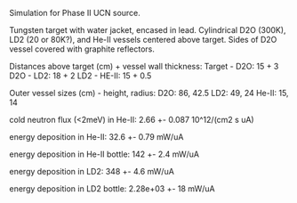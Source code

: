 Simulation for Phase II UCN source.

Tungsten target with water jacket, encased in lead.
Cylindrical D2O (300K), LD2 (20 or 80K?), and He-II vessels centered above target.
Sides of D2O vessel covered with graphite reflectors.

Distances above target (cm) + vessel wall thickness:
Target - D2O: 15 + 3
D2O - LD2: 18 + 2
LD2 - HE-II: 15 + 0.5

Outer vessel sizes (cm) - height, radius:
D2O: 86, 42.5
LD2: 49, 24
He-II: 15, 14

cold neutron flux (<2meV) in He-II:
2.66 +- 0.087 10^12/(cm2 s uA)

energy deposition in He-II:
32.6 +- 0.79 mW/uA

energy deposition in He-II bottle:
142 +- 2.4 mW/uA

energy deposition in LD2:
348 +- 4.6 mW/uA

energy deposition in LD2 bottle:
2.28e+03 +- 18 mW/uA

